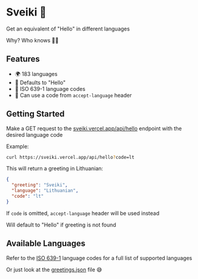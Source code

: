 # Sveiki 👋

Get an equivalent of "Hello" in different languages

Why? Who knows 🤷‍♂️

## Features
- 🌍 183 languages
- 👋 Defaults to "Hello"
- 📒 ISO 639-1 language codes 
- 🔎 Can use a code from `accept-language` header

## Getting Started
Make a GET request to the [sveiki.vercel.app/api/hello](https://sveiki.vercel.app/api/hello) endpoint with the desired language code

Example:

```bash
curl https://sveiki.vercel.app/api/hello?code=lt
```
This will return a greeting in Lithuanian:
```json
{
  "greeting": "Sveiki",
  "language": "Lithuanian",
  "code": "lt"
}
```
If `code` is omitted, `accept-language` header will be used instead

Will default to "Hello" if greeting is not found

## Available Languages
Refer to the [ISO 639-1](https://en.wikipedia.org/wiki/List_of_ISO_639-1_codes) language codes for a full list of supported languages

Or just look at the [greetings.json](https://github.com/xanderbarkhatov/sveiki/blob/main/src/routes/api/hello/greetings.json) file 😅
